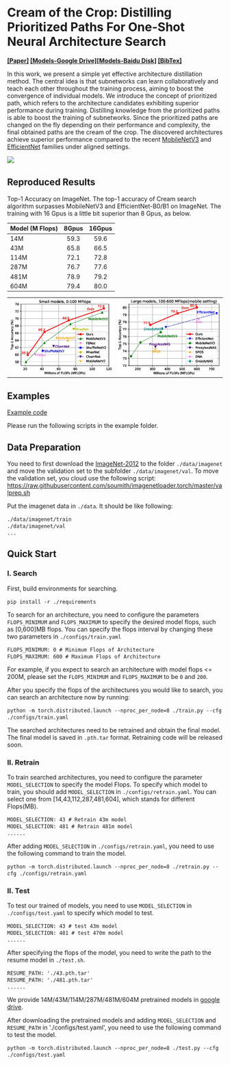 # Cream of the Crop: Distilling Prioritized Paths For One-Shot Neural Architecture Search 

**[[Paper]](https://papers.nips.cc/paper/2020/file/d072677d210ac4c03ba046120f0802ec-Paper.pdf) [[Models-Google Drive]](https://drive.google.com/drive/folders/1NLGAbBF9bA1IUAxKlk2VjgRXhr6RHvRW?usp=sharing)[[Models-Baidu Disk]](https://pan.baidu.com/s/4hymmwni) [[BibTex]](https://scholar.googleusercontent.com/scholar.bib?q=info:ICWVXc_SsKAJ:scholar.google.com/&output=citation&scisdr=CgUmooXfEMfTi0cV5aU:AAGBfm0AAAAAX7sQ_aXoamdKRaBI12tAVN8REq1VKNwM&scisig=AAGBfm0AAAAAX7sQ_RdYtp6BSro3zgbXVJU2MCgsG730&scisf=4&ct=citation&cd=-1&hl=ja)**  <br/>

In this work, we present a simple yet effective architecture distillation method. The central idea is that subnetworks can learn collaboratively and teach each other throughout the training process, aiming to boost the convergence of individual models. We introduce the concept of prioritized path, which refers to the architecture candidates exhibiting superior performance during training. Distilling knowledge from the prioritized paths is able to boost the training of subnetworks. Since the prioritized paths are changed on the fly depending on their performance and complexity, the final obtained paths are the cream of the crop. The discovered architectures achieve superior performance compared to the recent [MobileNetV3](https://arxiv.org/abs/1905.02244) and [EfficientNet](https://arxiv.org/abs/1905.11946) families under aligned settings.

<div >
    <img src="https://github.com/microsoft/Cream/blob/main/demo/intro.jpg" width="800"/>
</div>


## Reproduced Results
Top-1 Accuracy on ImageNet. The top-1 accuracy of Cream search algorithm surpasses MobileNetV3 and EfficientNet-B0/B1 on ImageNet.
The training with 16 Gpus is a little bit superior than 8 Gpus, as below.

| Model (M Flops) |  8Gpus | 16Gpus | 
| ---- |:-------------:| :-----:|
| 14M | 59.3 | 59.6 |
| 43M | 65.8 | 66.5 |
| 114M | 72.1 | 72.8 |
| 287M | 76.7 | 77.6 |
| 481M | 78.9 | 79.2 |
| 604M | 79.4 | 80.0 |

<table style="border: none">
    <th><img src="./../../img/cream_flops100.jpg" alt="drawing" width="400"/></th>
    <th><img src="./../../img/cream_flops600.jpg" alt="drawing" width="400"/></th>
</table>

## Examples

[Example code](https://github.com/microsoft/nni/tree/master/examples/nas/cream)

Please run the following scripts in the example folder.

## Data Preparation

You need to first download the [ImageNet-2012](http://www.image-net.org/) to the folder `./data/imagenet` and move the validation set to the subfolder `./data/imagenet/val`. To move the validation set, you cloud use the following script: <https://raw.githubusercontent.com/soumith/imagenetloader.torch/master/valprep.sh> 

Put the imagenet data in `./data`. It should be like following:

```
./data/imagenet/train
./data/imagenet/val
...
```

## Quick Start

### I. Search

First, build environments for searching.

```
pip install -r ./requirements
```

To search for an architecture, you need to configure the parameters `FLOPS_MINIMUM` and `FLOPS_MAXIMUM` to specify the desired model flops, such as [0,600]MB flops. You can specify the flops interval by changing these two parameters in `./configs/train.yaml`

```
FLOPS_MINIMUM: 0 # Minimum Flops of Architecture
FLOPS_MAXIMUM: 600 # Maximum Flops of Architecture
```

For example, if you expect to search an architecture with model flops <= 200M, please set the `FLOPS_MINIMUM` and `FLOPS_MAXIMUM` to be `0` and `200`.

After you specify the flops of the architectures you would like to search, you can search an architecture now by running:

```
python -m torch.distributed.launch --nproc_per_node=8 ./train.py --cfg ./configs/train.yaml
```

The searched architectures need to be retrained and obtain the final model. The final model is saved in `.pth.tar` format. Retraining code will be released soon.

### II. Retrain

To train searched architectures, you need to configure the parameter `MODEL_SELECTION` to specify the model Flops. To specify which model to train, you should add `MODEL_SELECTION` in `./configs/retrain.yaml`. You can select one from [14,43,112,287,481,604], which stands for different Flops(MB).
```buildoutcfg
MODEL_SELECTION: 43 # Retrain 43m model
MODEL_SELECTION: 481 # Retrain 481m model
......
```



After adding `MODEL_SELECTION` in `./configs/retrain.yaml`, you need to use the following command to train the model.
```buildoutcfg
python -m torch.distributed.launch --nproc_per_node=8 ./retrain.py --cfg ./configs/retrain.yaml
```

### II. Test

To test our trained of models, you need to use `MODEL_SELECTION` in `./configs/test.yaml` to specify which model to test.

```
MODEL_SELECTION: 43 # test 43m model
MODEL_SELECTION: 481 # test 470m model
......
```

After specifying the flops of the model, you need to write the path to the resume model in `./test.sh`.

```
RESUME_PATH: './43.pth.tar'
RESUME_PATH: './481.pth.tar'
......
```

We provide 14M/43M/114M/287M/481M/604M pretrained models in [google drive](https://drive.google.com/drive/folders/1CQjyBryZ4F20Rutj7coF8HWFcedApUn2).

After downloading the pretrained models and adding `MODEL_SELECTION` and `RESUME_PATH` in './configs/test.yaml', you need to use the following command to test the model.

```
python -m torch.distributed.launch --nproc_per_node=8 ./test.py --cfg ./configs/test.yaml
```
